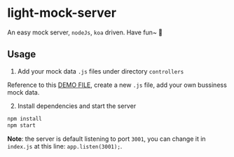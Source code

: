 # light-mock-server

An easy mock server, `nodeJs`, `koa` driven. Have fun~ :metal:

## Usage

1. Add your mock data `.js` files under directory `controllers`

Reference to this [DEMO FILE](./controllers/demo.js), create a new `.js` file, add your own bussiness mock data.

2. Install dependencies and start the server

```bash
npm install
npm start
```

**Note**: the server is default listening to port `3001`, you can change it in `index.js` at this line: `app.listen(3001);`.
